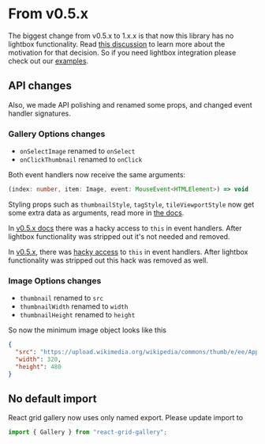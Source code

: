 # From v0.5.x

The biggest change from v0.5.x to 1.x.x is that now this library has no lightbox functionality. 
Read [this discussion](https://github.com/benhowell/react-grid-gallery/discussions/179) to learn more about the motivation for that decision.
So if you need lightbox integration please check out our [examples](https://benhowell.github.io/react-grid-gallery/). 

## API changes
Also, we made API polishing and renamed some props, and changed event handler signatures.

### Gallery Options changes
- `onSelectImage` renamed to `onSelect`
- `onClickThumbnail` renamed to `onClick`

Both event handlers now receive the same arguments:
```ts
(index: number, item: Image, event: MouseEvent<HTMLElement>) => void
```

Styling props such as `thumbnailStyle`, `tagStyle`, `tileViewportStyle` now get some extra data as arguments, read more in [the docs](https://github.com/benhowell/react-grid-gallery#gallery-options).

In [v0.5.x docs](https://github.com/benhowell/react-grid-gallery/tree/v0.5.6#programmers-notes) there was a hacky access to `this` in event handlers. 
After lightbox functionality was stripped out it's not needed and removed.

In [v0.5.x](https://github.com/benhowell/react-grid-gallery/tree/v0.5.6), there was [hacky access](https://github.com/benhowell/react-grid-gallery/tree/v0.5.6#programmers-notes) to `this` in event handlers. After lightbox functionality was stripped out this hack was removed as well.

### Image Options changes
- `thumbnail` renamed to `src`
- `thumbnailWidth` renamed to `width`
- `thumbnailHeight` renamed to `height`

So now the minimum image object looks like this

```json
{
  "src": "https://upload.wikimedia.org/wikipedia/commons/thumb/e/ee/Apples.jpg/320px-Apples.jpg",
  "width": 320,
  "height": 480
}
```


## No default import

React grid gallery now uses only named export. Please update import to
```js
import { Gallery } from "react-grid-gallery";
```
